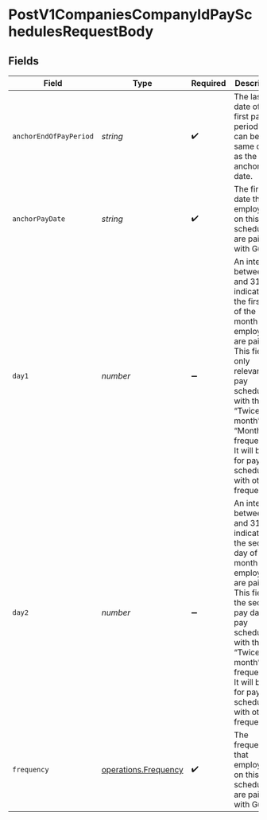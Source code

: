 # PostV1CompaniesCompanyIdPaySchedulesRequestBody


## Fields

| Field                                                                                                                                                                                                                                                    | Type                                                                                                                                                                                                                                                     | Required                                                                                                                                                                                                                                                 | Description                                                                                                                                                                                                                                              | Example                                                                                                                                                                                                                                                  |
| -------------------------------------------------------------------------------------------------------------------------------------------------------------------------------------------------------------------------------------------------------- | -------------------------------------------------------------------------------------------------------------------------------------------------------------------------------------------------------------------------------------------------------- | -------------------------------------------------------------------------------------------------------------------------------------------------------------------------------------------------------------------------------------------------------- | -------------------------------------------------------------------------------------------------------------------------------------------------------------------------------------------------------------------------------------------------------- | -------------------------------------------------------------------------------------------------------------------------------------------------------------------------------------------------------------------------------------------------------- |
| `anchorEndOfPayPeriod`                                                                                                                                                                                                                                   | *string*                                                                                                                                                                                                                                                 | :heavy_check_mark:                                                                                                                                                                                                                                       | The last date of the first pay period. This can be the same date as the anchor pay date.                                                                                                                                                                 | 2020-05-08                                                                                                                                                                                                                                               |
| `anchorPayDate`                                                                                                                                                                                                                                          | *string*                                                                                                                                                                                                                                                 | :heavy_check_mark:                                                                                                                                                                                                                                       | The first date that employees on this pay schedule are paid with Gusto.                                                                                                                                                                                  | 2020-05-15                                                                                                                                                                                                                                               |
| `day1`                                                                                                                                                                                                                                                   | *number*                                                                                                                                                                                                                                                 | :heavy_minus_sign:                                                                                                                                                                                                                                       | An integer between 1 and 31 indicating the first day of the month that employees are paid. This field is only relevant for pay schedules with the “Twice per month” and “Monthly” frequencies. It will be null for pay schedules with other frequencies. |                                                                                                                                                                                                                                                          |
| `day2`                                                                                                                                                                                                                                                   | *number*                                                                                                                                                                                                                                                 | :heavy_minus_sign:                                                                                                                                                                                                                                       | An integer between 1 and 31 indicating the second day of the month that employees are paid. This field is the second pay date for pay schedules with the “Twice per month” frequency. It will be null for pay schedules with other frequencies.          |                                                                                                                                                                                                                                                          |
| `frequency`                                                                                                                                                                                                                                              | [operations.Frequency](../../../sdk/models/operations/frequency.md)                                                                                                                                                                                      | :heavy_check_mark:                                                                                                                                                                                                                                       | The frequency that employees on this pay schedule are paid with Gusto.                                                                                                                                                                                   |                                                                                                                                                                                                                                                          |
